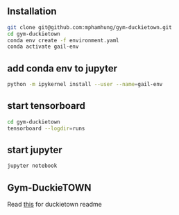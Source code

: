 ## Installation
```bash
git clone git@github.com:mphamhung/gym-duckietown.git
cd gym-duckietown
conda env create -f environment.yaml
conda activate gail-env
```
## add conda env to jupyter
```bash
python -m ipykernel install --user --name=gail-env
```

## start tensorboard
```bash
cd gym-duckietown
tensorboard --logdir=runs
```

## start jupyter 
```bash
jupyter notebook
```

## Gym-DuckieTOWN

Read [this](https://github.com/mphamhung/gym-duckietown/blob/master/README_old.md) for duckietown readme